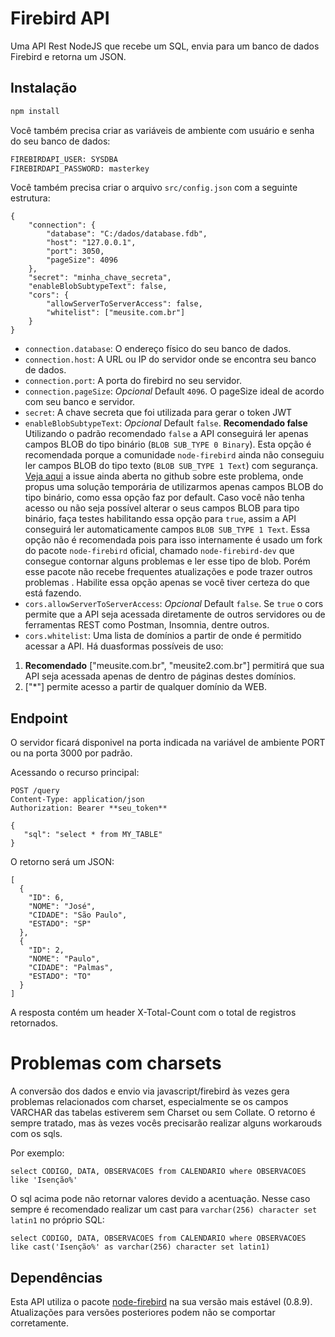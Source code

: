 # Firebird API

Uma API Rest NodeJS que recebe um SQL, envia para um banco de dados Firebird e retorna um JSON.

## Instalação


```bash
npm install 
```

Você também precisa criar as variáveis de ambiente com usuário e senha do seu banco de dados:
```bash
FIREBIRDAPI_USER: SYSDBA
FIREBIRDAPI_PASSWORD: masterkey
```


Você também precisa criar o arquivo `src/config.json` com a seguinte estrutura:

```
{
    "connection": {
        "database": "C:/dados/database.fdb",
        "host": "127.0.0.1",
        "port": 3050,
        "pageSize": 4096
    },
    "secret": "minha_chave_secreta",
    "enableBlobSubtypeText": false,
    "cors": {
        "allowServerToServerAccess": false,
        "whitelist": ["meusite.com.br"]
    }
}
```

* `connection.database`: O endereço físico do seu banco de dados.
* `connection.host`: A URL ou IP do servidor onde se encontra seu banco de dados.
* `connection.port`: A porta do firebird no seu servidor.
* `connection.pageSize`: *Opcional* Default `4096`. O pageSize ideal de acordo com seu banco e servidor.
* `secret`: A chave secreta que foi utilizada para gerar o token JWT
* `enableBlobSubtypeText`: *Opcional* Default `false`. **Recomendado false** Utilizando o padrão recomendado `false` a API conseguirá ler apenas campos BLOB do tipo binário (`BLOB SUB_TYPE 0 Binary`). Esta opção é recomendada porque a comunidade `node-firebird` ainda não conseguiu ler campos BLOB do tipo texto (`BLOB SUB_TYPE 1 Text`) com segurança. [Veja aqui](https://github.com/hgourvest/node-firebird/issues/51#issuecomment-389193669) a issue ainda aberta no github sobre este problema, onde propus uma solução temporária de utilizarmos apenas campos BLOB do tipo binário, como essa opção faz por default. Caso você não tenha acesso ou não seja possível alterar o seus campos BLOB para tipo binário, faça testes habilitando essa opção para `true`, assim a API conseguirá ler automaticamente campos `BLOB SUB_TYPE 1 Text`. Essa opção não é recomendada pois para isso internamente é usado um fork do pacote `node-firebird` oficial, chamado `node-firebird-dev` que consegue contornar alguns problemas e ler esse tipo de blob. Porém esse pacote não recebe frequentes atualizações e pode trazer outros problemas . Habilite essa opção apenas se você tiver certeza do que está fazendo. 
* `cors.allowServerToServerAccess`: *Opcional* Default `false`. Se `true` o cors permite que a API seja acessada diretamente de outros servidores ou de ferramentas REST como Postman, Insomnia, dentre outros.
* `cors.whitelist`: Uma lista de domínios a partir de onde é permitido acessar a API. Há duasformas possíveis de uso:

1. **Recomendado** ["meusite.com.br", "meusite2.com.br"] permitirá que sua API seja acessada apenas de dentro de páginas destes domínios.
2. ["*"] permite acesso a partir de qualquer domínio da WEB.

## Endpoint

O servidor ficará disponivel na porta indicada na variável de ambiente PORT ou na porta 3000 por padrão.

Acessando o recurso principal:
```
POST /query
Content-Type: application/json
Authorization: Bearer **seu_token**

{
   "sql": "select * from MY_TABLE"
}
```

O retorno será um JSON: 

```
[
  {
    "ID": 6,
    "NOME": "José",
    "CIDADE": "São Paulo",
    "ESTADO": "SP"
  },
  {
    "ID": 2,
    "NOME": "Paulo",
    "CIDADE": "Palmas",
    "ESTADO": "TO"
  }
]
 ```

A resposta contém um header X-Total-Count com o total de registros retornados.

# Problemas com charsets
A conversão dos dados e envio via javascript/firebird às vezes gera problemas relacionados com charset, especialmente se os campos VARCHAR das tabelas estiverem sem Charset ou sem Collate. O retorno é sempre tratado, mas às vezes vocês precisarão realizar alguns workarouds com os sqls.  

Por exemplo:

`select CODIGO, DATA, OBSERVACOES from CALENDARIO where OBSERVACOES like 'Isenção%'`

O sql acima pode não retornar valores devido a acentuação. Nesse caso sempre é recomendado realizar um cast para `varchar(256) character set latin1` no próprio SQL:

`select CODIGO, DATA, OBSERVACOES from CALENDARIO where OBSERVACOES like cast('Isenção%' as varchar(256) character set latin1)`

## Dependências
Esta API utiliza o pacote [node-firebird](https://www.npmjs.com/package/node-firebird) na sua versão mais estável (0.8.9). Atualizações para versões posteriores podem não se comportar corretamente.